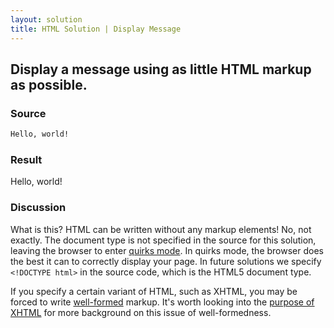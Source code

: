 ```yaml
---
layout: solution
title: HTML Solution | Display Message
---
```


## Display a message using as little HTML markup as possible.

### Source
~~~html
Hello, world!
~~~

### Result
<section>
Hello, world!
</section>

### Discussion
What is this? HTML can be written without any markup elements! No, not exactly. The document type is not specified in the source for this solution, leaving the browser to enter [quirks mode][htmlmodes]. In quirks mode, the browser does the best it can to correctly display your page. In future solutions we specify ```<!DOCTYPE html>``` in the source code, which is the HTML5 document type.

If you specify a certain variant of HTML, such as XHTML, you may be forced to write [well-formed][xhtmllen] markup. It's worth looking into the [purpose of XHTML][xhtmlpurp] for more background on this issue of well-formedness.

[htmlmodes]:https://developer.mozilla.org/en-US/docs/Quirks_Mode_and_Standards_Mode "MDN: Quirky Standardy Discussion"
[xhtmllen]:https://www.w3.org/TR/xhtml1/#diffs "W3C XHTML Comparison"
[xhtmlpurp]:http://diveintohtml5.info/past.html#xhtml "Dive Into HTML: XHTML"